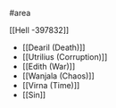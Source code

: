 #area

[[Hell -397832]]

* [[Dearil (Death)]]
* [[Utrilius (Corruption)]]
* [[Edith (War)]]
* [[Wanjala (Chaos)]]
* [[Virna (Time)]]
* [[Sin]]

